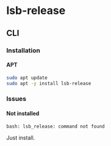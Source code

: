 # lsb-release

## CLI

### Installation

#### APT

```sh
sudo apt update
sudo apt -y install lsb-release
```

### Issues

#### Not installed

```log
bash: lsb_release: command not found
```

Just install.
